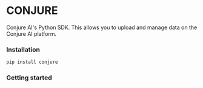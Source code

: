 # CONJURE
Conjure AI's Python SDK. This allows you to upload and manage data on the Conjure AI
platform.

### Installation
```bash
pip install conjure
```

### Getting started


